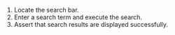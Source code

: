 1. Locate the search bar.
2. Enter a search term and execute the search.
3. Assert that search results are displayed successfully.